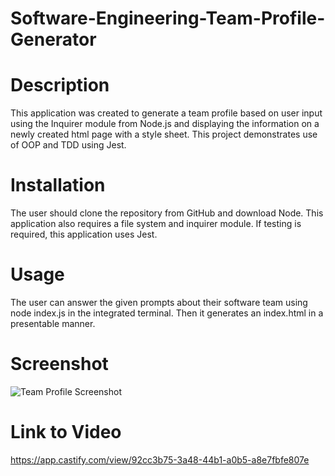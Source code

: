 # Software-Engineering-Team-Profile-Generator

# Description
This application was created to generate a team profile based on user input using the Inquirer module from Node.js and displaying the information on a newly created html page with a style sheet. This project demonstrates use of OOP and TDD using Jest.

# Installation 
The user should clone the repository from GitHub and download Node. This application also requires a file system and inquirer module. If testing is required, this application uses Jest.

# Usage
The user can answer the given prompts about their software team using node index.js in the integrated terminal. Then it generates an index.html in a presentable manner. 

# Screenshot 
![Team Profile Screenshot](https://user-images.githubusercontent.com/110949754/203140204-d1e24c5b-dc0d-4ce8-8062-89d05a253519.JPG)

# Link to Video 
https://app.castify.com/view/92cc3b75-3a48-44b1-a0b5-a8e7fbfe807e
